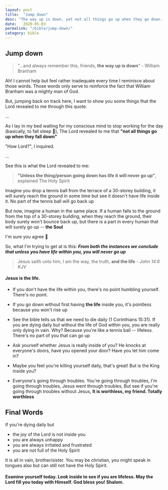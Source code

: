 ```yaml
---
layout: post
title:  "Jump down"
desc: "The way up is down, yet not all things go up when they go down. Read to know..."
date:   2020-05-03
permalink: "/bible/jump-down/"
category: bible
---
```


## Jump down

> "...and always remember this, friends, **the way up is down**" - William Branham

Ah! I cannot help but feel rather inadequate every time I reminisce about those words. Those words only serve to reinforce the fact that William Branham was a mighty man of God.

But, jumping back on track here, I want to show you some things that the Lord revealed to me through this quote.

...

As I lay in my bed waiting for my conscious mind to stop working for the day (basically, to fall sleep :sleeping_bed:), The Lord revealed to me that **"not all things go up when they fall down"**

"How Lord?", I inquired.

...

See this is what the Lord revealed to me: 

> **"Unless the thing/person going down has life it will never go up"**, explained The Holy Spirit

Imagine you drop a tennis ball from the terrace of a 30-storey building, it will surely reach the ground in some time but see it doesn't have life inside it. No part of the tennis ball will go back up

But now, imagine a human in the same place. If a human falls to the ground from the top of a 30-storey building, when they reach the ground, their body surely won't bounce back up, but there is a part in every human that will surely go up -- **the Soul**

I'm sure you agree :slightly_smiling_face:

So, what I'm trying to get at is this: ***From both the instances we conclude that unless you have life within you, you will never go up***

> Jesus saith unto him, I am the way, the truth, **and the life** - *John 14:6 KJV*

#### Jesus is the life.

* If you don't have the life within you, there's no point humbling yourself. There's no point.

* If you go down without first having **the life** inside you, it's pointless because you won't rise up

* See the bible tells us that we need to die daily (1 Corinthians 15:31). If you are dying daily but without the life of God within you, you are really only dying in vain. Why? Because you're like a tennis ball -- lifeless. There's no part of you that can go up

* Ask yourself whether Jesus is really inside of you? He knocks at everyone's doors, have you opened your door? Have you let him come in?
* Maybe you feel you're killing yourself daily, that's great! But is the King inside you?
* Everyone's going through troubles. You're going through troubles, I'm going through troubles, Jesus went through troubles, But see if you're going through troubles without Jesus, **It is worthless, my friend. Totally worthless**

## Final Words

If you're dying daily but

* the joy of the Lord is not inside you
* you are always unhappy
* you are always irritated and frustrated
* you are not full of the Holy Spirit 

It is all in vain, brother/sister. You may be christian, you might speak in tongues also but can still not have the Holy Spirit.

#### Examine yourself today. Look inside to see if you are lifeless. May the Lord fill you today with Himself. God bless you! Shalom.

